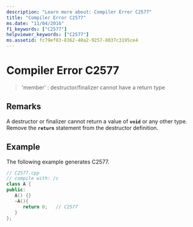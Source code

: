 ```yaml
---
description: "Learn more about: Compiler Error C2577"
title: "Compiler Error C2577"
ms.date: "11/04/2016"
f1_keywords: ["C2577"]
helpviewer_keywords: ["C2577"]
ms.assetid: fc79ef83-8362-40a2-9257-8037c3195ce4
---
```

# Compiler Error C2577

> 'member' : destructor/finalizer cannot have a return type

## Remarks

A destructor or finalizer cannot return a value of **`void`** or any other type. Remove the **`return`** statement from the destructor definition.

## Example

The following example generates C2577.

```cpp
// C2577.cpp
// compile with: /c
class A {
public:
   A() {}
   ~A(){
      return 0;   // C2577
   }
};
```
